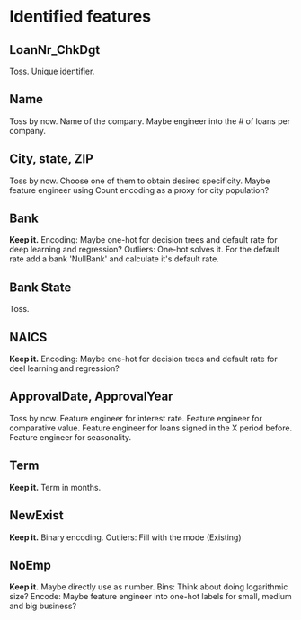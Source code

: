 # Identified features

## LoanNr_ChkDgt
Toss.
Unique identifier. 

## Name
Toss by now.
Name of the company. Maybe engineer into the # of loans per company. 

## City, state, ZIP
Toss by now.
Choose one of them to obtain desired specificity.
Maybe feature engineer using Count encoding as a proxy for city population?

## Bank
**Keep it.**
Encoding: Maybe one-hot for decision trees and default rate for deep learning and regression?
Outliers: One-hot solves it. For the default rate add a bank 'NullBank' and calculate it's default rate.

## Bank State
Toss.

## NAICS
**Keep it.**
Encoding: Maybe one-hot for decision trees and default rate for deel learning and regression?


## ApprovalDate, ApprovalYear
Toss by now.
Feature engineer for interest rate.
Feature engineer for comparative value.
Feature engineer for loans signed in the X period before.
Feature engineer for seasonality.

## Term
**Keep it.**
Term in months.

## NewExist
**Keep it.**
Binary encoding.
Outliers: Fill with the mode (Existing)

## NoEmp
**Keep it.**
Maybe directly use as number.
Bins: Think about doing logarithmic size?
    Encode: 
Maybe feature engineer into one-hot labels for small, medium and big business?




